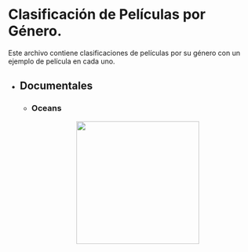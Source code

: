 # Clasificación de Películas por Género.

Este archivo contiene clasificaciones de películas por su género con un ejemplo de película en cada uno.

- ## Documentales
    - ### Oceans
    <p align="center">
        <img src="https://elmarafons.icm.csic.es/wp-content/uploads/2018/07/oceans.jpg" style="height: 250px; width:250px;"/>
    </p>